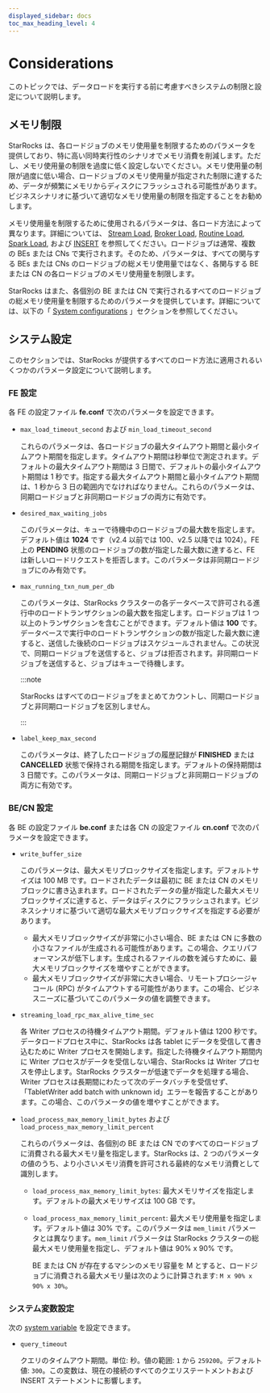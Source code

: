 ```yaml
---
displayed_sidebar: docs
toc_max_heading_level: 4
---
```


# Considerations

このトピックでは、データロードを実行する前に考慮すべきシステムの制限と設定について説明します。

## メモリ制限

StarRocks は、各ロードジョブのメモリ使用量を制限するためのパラメータを提供しており、特に高い同時実行性のシナリオでメモリ消費を削減します。ただし、メモリ使用量の制限を過度に低く設定しないでください。メモリ使用量の制限が過度に低い場合、ロードジョブのメモリ使用量が指定された制限に達するため、データが頻繁にメモリからディスクにフラッシュされる可能性があります。ビジネスシナリオに基づいて適切なメモリ使用量の制限を指定することをお勧めします。

メモリ使用量を制限するために使用されるパラメータは、各ロード方法によって異なります。詳細については、 [Stream Load](../../sql-reference/sql-statements/loading_unloading/STREAM_LOAD.md), [Broker Load](../../sql-reference/sql-statements/loading_unloading/BROKER_LOAD.md), [Routine Load](../../sql-reference/sql-statements/loading_unloading/routine_load/CREATE_ROUTINE_LOAD.md), [Spark Load](../../sql-reference/sql-statements/loading_unloading/SPARK_LOAD.md), および [INSERT](../../sql-reference/sql-statements/loading_unloading/INSERT.md) を参照してください。ロードジョブは通常、複数の BEs または CNs で実行されます。そのため、パラメータは、すべての関与する BEs または CNs のロードジョブの総メモリ使用量ではなく、各関与する BE または CN の各ロードジョブのメモリ使用量を制限します。

StarRocks はまた、各個別の BE または CN で実行されるすべてのロードジョブの総メモリ使用量を制限するためのパラメータを提供しています。詳細については、以下の「 [System configurations](#system-configurations) 」セクションを参照してください。

## システム設定

このセクションでは、StarRocks が提供するすべてのロード方法に適用されるいくつかのパラメータ設定について説明します。

### FE 設定

各 FE の設定ファイル **fe.conf** で次のパラメータを設定できます。

- `max_load_timeout_second` および `min_load_timeout_second`
  
  これらのパラメータは、各ロードジョブの最大タイムアウト期間と最小タイムアウト期間を指定します。タイムアウト期間は秒単位で測定されます。デフォルトの最大タイムアウト期間は 3 日間で、デフォルトの最小タイムアウト期間は 1 秒です。指定する最大タイムアウト期間と最小タイムアウト期間は、1 秒から 3 日の範囲内でなければなりません。これらのパラメータは、同期ロードジョブと非同期ロードジョブの両方に有効です。

- `desired_max_waiting_jobs`
  
  このパラメータは、キューで待機中のロードジョブの最大数を指定します。デフォルト値は **1024** です（v2.4 以前では 100、v2.5 以降では 1024）。FE 上の **PENDING** 状態のロードジョブの数が指定した最大数に達すると、FE は新しいロードリクエストを拒否します。このパラメータは非同期ロードジョブにのみ有効です。

- `max_running_txn_num_per_db`
  
  このパラメータは、StarRocks クラスターの各データベースで許可される進行中のロードトランザクションの最大数を指定します。ロードジョブは 1 つ以上のトランザクションを含むことができます。デフォルト値は **100** です。データベースで実行中のロードトランザクションの数が指定した最大数に達すると、送信した後続のロードジョブはスケジュールされません。この状況で、同期ロードジョブを送信すると、ジョブは拒否されます。非同期ロードジョブを送信すると、ジョブはキューで待機します。

  :::note
  
  StarRocks はすべてのロードジョブをまとめてカウントし、同期ロードジョブと非同期ロードジョブを区別しません。

  :::

- `label_keep_max_second`
  
  このパラメータは、終了したロードジョブの履歴記録が **FINISHED** または **CANCELLED** 状態で保持される期間を指定します。デフォルトの保持期間は 3 日間です。このパラメータは、同期ロードジョブと非同期ロードジョブの両方に有効です。

### BE/CN 設定

各 BE の設定ファイル **be.conf** または各 CN の設定ファイル **cn.conf** で次のパラメータを設定できます。

- `write_buffer_size`
  
  このパラメータは、最大メモリブロックサイズを指定します。デフォルトサイズは 100 MB です。ロードされたデータは最初に BE または CN のメモリブロックに書き込まれます。ロードされたデータの量が指定した最大メモリブロックサイズに達すると、データはディスクにフラッシュされます。ビジネスシナリオに基づいて適切な最大メモリブロックサイズを指定する必要があります。

  - 最大メモリブロックサイズが非常に小さい場合、BE または CN に多数の小さなファイルが生成される可能性があります。この場合、クエリパフォーマンスが低下します。生成されるファイルの数を減らすために、最大メモリブロックサイズを増やすことができます。
  - 最大メモリブロックサイズが非常に大きい場合、リモートプロシージャコール (RPC) がタイムアウトする可能性があります。この場合、ビジネスニーズに基づいてこのパラメータの値を調整できます。

- `streaming_load_rpc_max_alive_time_sec`
  
  各 Writer プロセスの待機タイムアウト期間。デフォルト値は 1200 秒です。データロードプロセス中に、StarRocks は各 tablet にデータを受信して書き込むために Writer プロセスを開始します。指定した待機タイムアウト期間内に Writer プロセスがデータを受信しない場合、StarRocks は Writer プロセスを停止します。StarRocks クラスターが低速でデータを処理する場合、Writer プロセスは長期間にわたって次のデータバッチを受信せず、「TabletWriter add batch with unknown id」エラーを報告することがあります。この場合、このパラメータの値を増やすことができます。

- `load_process_max_memory_limit_bytes` および `load_process_max_memory_limit_percent`
  
  これらのパラメータは、各個別の BE または CN でのすべてのロードジョブに消費される最大メモリ量を指定します。StarRocks は、2 つのパラメータの値のうち、より小さいメモリ消費を許可される最終的なメモリ消費として識別します。

  - `load_process_max_memory_limit_bytes`: 最大メモリサイズを指定します。デフォルトの最大メモリサイズは 100 GB です。
  - `load_process_max_memory_limit_percent`: 最大メモリ使用量を指定します。デフォルト値は 30% です。このパラメータは `mem_limit` パラメータとは異なります。`mem_limit` パラメータは StarRocks クラスターの総最大メモリ使用量を指定し、デフォルト値は 90% x 90% です。

    BE または CN が存在するマシンのメモリ容量を M とすると、ロードジョブに消費される最大メモリ量は次のように計算されます: `M x 90% x 90% x 30%`。

### システム変数設定

次の [system variable](../../sql-reference/System_variable.md) を設定できます。

- `query_timeout`

  クエリのタイムアウト期間。単位: 秒。値の範囲: `1` から `259200`。デフォルト値: `300`。この変数は、現在の接続のすべてのクエリステートメントおよび INSERT ステートメントに影響します。